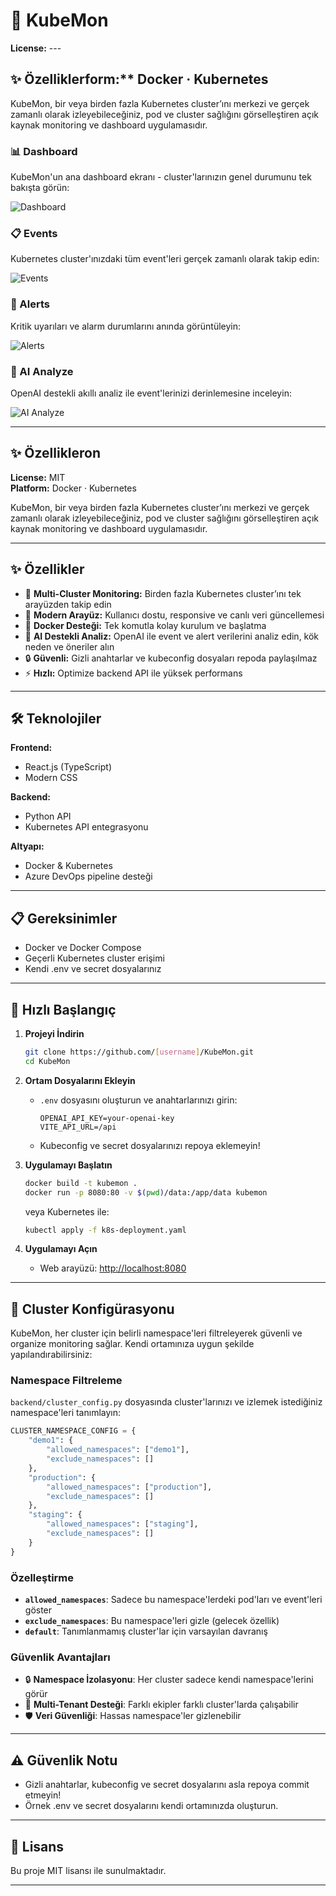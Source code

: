 # 🚀 KubeMon

**License:** ---

## ✨ Özelliklerform:** Docker · Kubernetes

KubeMon, bir veya birden fazla Kubernetes cluster’ını merkezi ve gerçek zamanlı olarak izleyebileceğiniz, pod ve cluster sağlığını görselleştiren açık kaynak monitoring ve dashboard uygulamasıdır.

### 📊 Dashboard
KubeMon'un ana dashboard ekranı - cluster'larınızın genel durumunu tek bakışta görün:

![Dashboard](images/screenshots/1-Dashboard.png)

### 📋 Events
Kubernetes cluster'ınızdaki tüm event'leri gerçek zamanlı olarak takip edin:

![Events](images/screenshots/2-Events.png)

### 🚨 Alerts
Kritik uyarıları ve alarm durumlarını anında görüntüleyin:

![Alerts](images/screenshots/3-Alerts.png)

### 🤖 AI Analyze
OpenAI destekli akıllı analiz ile event'lerinizi derinlemesine inceleyin:

![AI Analyze](images/screenshots/4-AI%20Analyze.png)

---

## ✨ Özellikleron

**License:** MIT  
**Platform:** Docker · Kubernetes

KubeMon, bir veya birden fazla Kubernetes cluster’ını merkezi ve gerçek zamanlı olarak izleyebileceğiniz, pod ve cluster sağlığını görselleştiren açık kaynak monitoring ve dashboard uygulamasıdır.

---

## ✨ Özellikler

- 🔄 **Multi-Cluster Monitoring:** Birden fazla Kubernetes cluster’ını tek arayüzden takip edin
- 🎨 **Modern Arayüz:** Kullanıcı dostu, responsive ve canlı veri güncellemesi
- 🐳 **Docker Desteği:** Tek komutla kolay kurulum ve başlatma
- 🤖 **AI Destekli Analiz:** OpenAI ile event ve alert verilerini analiz edin, kök neden ve öneriler alın
- 🔒 **Güvenli:** Gizli anahtarlar ve kubeconfig dosyaları repoda paylaşılmaz
- ⚡ **Hızlı:** Optimize backend API ile yüksek performans

---

## 🛠️ Teknolojiler

**Frontend:**  
- React.js (TypeScript)
- Modern CSS

**Backend:**  
- Python API
- Kubernetes API entegrasyonu

**Altyapı:**  
- Docker & Kubernetes
- Azure DevOps pipeline desteği

---

## 📋 Gereksinimler

- Docker ve Docker Compose
- Geçerli Kubernetes cluster erişimi
- Kendi .env ve secret dosyalarınız

---

## 🚀 Hızlı Başlangıç

1. **Projeyi İndirin**
   ```bash
   git clone https://github.com/[username]/KubeMon.git
   cd KubeMon
   ```

2. **Ortam Dosyalarını Ekleyin**
   - `.env` dosyasını oluşturun ve anahtarlarınızı girin:
     ```
     OPENAI_API_KEY=your-openai-key
     VITE_API_URL=/api
     ```
   - Kubeconfig ve secret dosyalarınızı repoya eklemeyin!

3. **Uygulamayı Başlatın**
   ```bash
   docker build -t kubemon .
   docker run -p 8080:80 -v $(pwd)/data:/app/data kubemon
   ```
   veya Kubernetes ile:
   ```bash
   kubectl apply -f k8s-deployment.yaml
   ```

4. **Uygulamayı Açın**
   - Web arayüzü: [http://localhost:8080](http://localhost:8080)

---

## 🔧 Cluster Konfigürasyonu

KubeMon, her cluster için belirli namespace'leri filtreleyerek güvenli ve organize monitoring sağlar. Kendi ortamınıza uygun şekilde yapılandırabilirsiniz:

### **Namespace Filtreleme**

`backend/cluster_config.py` dosyasında cluster'larınızı ve izlemek istediğiniz namespace'leri tanımlayın:

```python
CLUSTER_NAMESPACE_CONFIG = {
    "demo1": {
        "allowed_namespaces": ["demo1"],
        "exclude_namespaces": []
    },
    "production": {
        "allowed_namespaces": ["production"],
        "exclude_namespaces": []
    },
    "staging": {
        "allowed_namespaces": ["staging"],
        "exclude_namespaces": []
    }
}
```

### **Özelleştirme**

- **`allowed_namespaces`**: Sadece bu namespace'lerdeki pod'ları ve event'leri göster
- **`exclude_namespaces`**: Bu namespace'leri gizle (gelecek özellik)
- **`default`**: Tanımlanmamış cluster'lar için varsayılan davranış

### **Güvenlik Avantajları**

- 🔒 **Namespace İzolasyonu**: Her cluster sadece kendi namespace'lerini görür
- 👥 **Multi-Tenant Desteği**: Farklı ekipler farklı cluster'larda çalışabilir
- 🛡️ **Veri Güvenliği**: Hassas namespace'ler gizlenebilir

---

## ⚠️ Güvenlik Notu

- Gizli anahtarlar, kubeconfig ve secret dosyalarını asla repoya commit etmeyin!
- Örnek .env ve secret dosyalarını kendi ortamınızda oluşturun.

---

## 📄 Lisans

Bu proje MIT lisansı ile sunulmaktadır.

---
